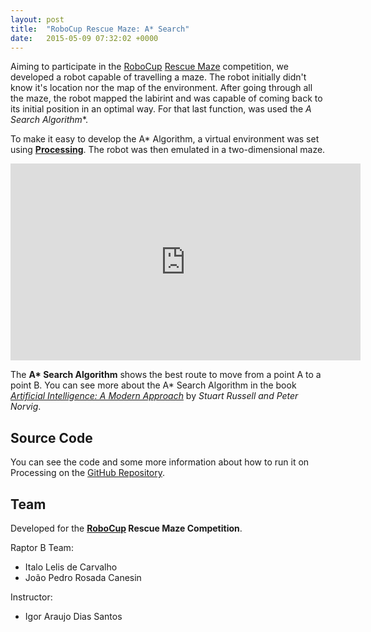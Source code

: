 ```yaml
---
layout: post
title:  "RoboCup Rescue Maze: A* Search"
date:   2015-05-09 07:32:02 +0000
---
```


Aiming to participate in the [RoboCup](http://www.robocup.org/) [Rescue Maze](http://rcj.robocup.org/rcj2016/rescue_maze_2016.pdf) competition, we developed a robot capable of travelling a maze. The robot initially didn't know it's location nor the map of the environment. After going through all the maze, the robot mapped the labirint and was capable of coming back to its initial position in an optimal way. For that last function, was used the **A* Search Algorithm**.

To make it easy to develop the A* Algorithm, a virtual environment was set using [**Processing**](http://processing.org/). The robot was then emulated in a two-dimensional maze.

<iframe  width="560" height="315" src="https://www.youtube.com/embed/kW7m7xmpSxM?showinfo=0" frameborder="0" allowfullscreen></iframe><!-- {: .post-youtube } -->

The **A\* Search Algorithm** shows the best route to move from a point A to a point B. You can see more about the A\* Search Algorithm in the book [_Artificial Intelligence: A Modern Approach_](http://aima.cs.berkeley.edu/) by _Stuart Russell and Peter Norvig_.

## Source Code

You can see the code and some more information about how to run it on Processing on the [GitHub Repository](https://github.com/italohdc/maze-solving).

## Team

Developed for the **[RoboCup](http://www.robocup.org/) Rescue Maze Competition**.

Raptor B Team:
 - Italo Lelis de Carvalho
 - João Pedro Rosada Canesin

Instructor:
 - Igor Araujo Dias Santos